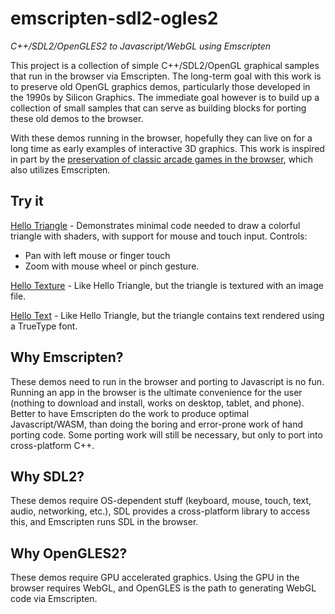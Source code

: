 # emscripten-sdl2-ogles2
*C++/SDL2/OpenGLES2 to Javascript/WebGL using Emscripten*

This project is a collection of simple C++/SDL2/OpenGL graphical samples that run in the browser via Emscripten.  The long-term goal with this work is to preserve old OpenGL graphics demos, particularly those developed in the 1990s by Silicon Graphics.  The immediate goal however is to build up a collection of small samples that can serve as building blocks for porting these old demos to the browser.

With these demos running in the browser, hopefully they can live on for a long time as early examples of interactive 3D graphics.  This work is inspired in part by the [preservation of classic arcade games in the browser](https://archive.org/details/internetarcade), which also utilizes Emscripten.

## Try it

[Hello Triangle](https://erik-larsen.github.io/emscripten-sdl2-ogles2/hello_triangle.html) - Demonstrates minimal code needed to draw a colorful triangle with shaders, with support for mouse and touch input.  Controls: 
- Pan with left mouse or finger touch
- Zoom with mouse wheel or pinch gesture.

[Hello Texture](https://erik-larsen.github.io/emscripten-sdl2-ogles2/hello_texture_debug.html) - Like Hello Triangle, but the triangle is textured with an image file.

[Hello Text](https://erik-larsen.github.io/emscripten-sdl2-ogles2/hello_ttf_text_debug.html) - Like Hello Triangle, but the triangle contains text rendered using a TrueType font.

## Why Emscripten?  

These demos need to run in the browser and porting to Javascript is no fun.  Running an app in the browser is the ultimate convenience for the user (nothing to download and install, works on desktop, tablet, and phone).  Better to have Emscripten do the work to produce optimal Javascript/WASM, than doing the boring and error-prone work of hand porting code.  Some porting work will still be necessary, but only to port into cross-platform C++.

## Why SDL2? 

These demos require OS-dependent stuff (keyboard, mouse, touch, text, audio, networking, etc.), SDL provides a cross-platform library to access this, and Emscripten runs SDL in the browser.

## Why OpenGLES2?  

These demos require GPU accelerated graphics. Using the GPU in the browser requires WebGL, and OpenGLES is the path to generating WebGL code via Emscripten.
